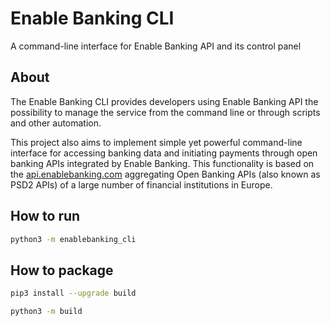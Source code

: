 # Enable Banking CLI

A command-line interface for Enable Banking API and its control panel

## About

The Enable Banking CLI provides developers using Enable Banking API the possibility to manage the
service from the command line or through scripts and other automation.

This project also aims to implement simple yet powerful command-line interface for accessing banking
data and initiating payments through open banking APIs integrated by Enable Banking. This functionality
is based on the [api.enablebanking.com](https://api.enablebanking.com/) aggregating Open Banking APIs
(also known as PSD2 APIs) of a large number of financial institutions in Europe.

## How to run

```sh
python3 -m enablebanking_cli
```

## How to package

```sh
pip3 install --upgrade build
```

```sh
python3 -m build
```
